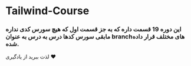 # Tailwind-Course
### این دوره 19 قسمت داره که به جز قسمت اول که هیچ سورس کدی نداره مابقی سورس کدها درس به درس به عنوان branchهای مختلف قرار داده شده. 
لذت ببرید از یادگیری ❤
